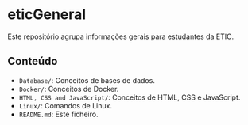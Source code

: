 # eticGeneral

Este repositório agrupa informações gerais para estudantes da ETIC.

## Conteúdo

- `Database/`: Conceitos de bases de dados.
- `Docker/`: Conceitos de Docker.
- `HTML, CSS and JavaScript/`: Conceitos de HTML, CSS e JavaScript.
- `Linux/`: Comandos de Linux.
- `README.md`: Este ficheiro.